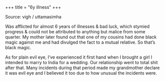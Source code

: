 +++
title = "6y illness"
+++

Source: vigh / uttamasimha

Was afflicted for almost 6 years of illnesses & bad luck, which stymied progress & could not be attributed to anything but malice from some quarter. My mother later found out that one of my cousins had done black magic against me and had divulged the fact to a mutual relative. So that’s black magic. 

As for plain evil eye, I’ve experienced it first hand when I brought a girl I intended to marry to India for a wedding. Our relationship went to total shit after that. Many incidents during that period made my grandmother declare it was evil eye and I believed it too due to how unusual the incidents were.

